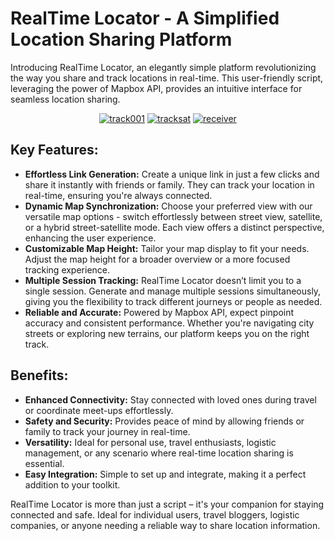 <!DOCTYPE html>
<html>
<body>
    <div class="container">
        <h1>RealTime Locator - A Simplified Location Sharing Platform</h1>
        <p>Introducing RealTime Locator, an elegantly simple platform revolutionizing the way you share and track locations in real-time. This user-friendly script, leveraging the power of Mapbox API, provides an intuitive interface for seamless location sharing.</p> <center>
<a href="#"><img src="https://i.ibb.co/94wZPsc/track001.png" alt="track001" border="0"></a>
<a href="#"><img src="https://i.ibb.co/9rtgMdT/tracksat.png" alt="tracksat" border="0"></a>
        <a href="#"><img src="https://i.ibb.co/nc3PtHq/receiver.png" alt="receiver" border="0"></a> </center>
        <h2>Key Features:</h2>
        <ul>
            <li><strong>Effortless Link Generation:</strong> Create a unique link in just a few clicks and share it instantly with friends or family. They can track your location in real-time, ensuring you're always connected.</li>
            <li><strong>Dynamic Map Synchronization:</strong> Choose your preferred view with our versatile map options - switch effortlessly between street view, satellite, or a hybrid street-satellite mode. Each view offers a distinct perspective, enhancing the user experience.</li>
            <li><strong>Customizable Map Height:</strong> Tailor your map display to fit your needs. Adjust the map height for a broader overview or a more focused tracking experience.</li>
            <li><strong>Multiple Session Tracking:</strong> RealTime Locator doesn’t limit you to a single session. Generate and manage multiple sessions simultaneously, giving you the flexibility to track different journeys or people as needed.</li>
            <li><strong>Reliable and Accurate:</strong> Powered by Mapbox API, expect pinpoint accuracy and consistent performance. Whether you're navigating city streets or exploring new terrains, our platform keeps you on the right track.</li>
        </ul>
        <h2>Benefits:</h2>
        <ul>
            <li><strong>Enhanced Connectivity:</strong> Stay connected with loved ones during travel or coordinate meet-ups effortlessly.</li>
            <li><strong>Safety and Security:</strong> Provides peace of mind by allowing friends or family to track your journey in real-time.</li>
            <li><strong>Versatility:</strong> Ideal for personal use, travel enthusiasts, logistic management, or any scenario where real-time location sharing is essential.</li>
            <li><strong>Easy Integration:</strong> Simple to set up and integrate, making it a perfect addition to your toolkit.</li>
        </ul>
        <p>RealTime Locator is more than just a script – it's your companion for staying connected and safe. Ideal for individual users, travel bloggers, logistic companies, or anyone needing a reliable way to share location information.</p>
    </div>
</body>
</html>
